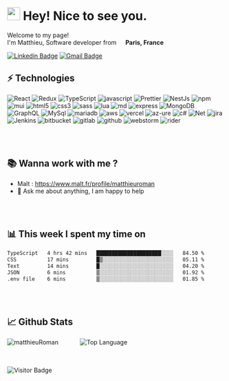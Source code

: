 <h1><img src="https://emojis.slackmojis.com/emojis/images/1531849430/4246/blob-sunglasses.gif?1531849430" width="30"/> Hey! Nice to see you.</h1>


<p>Welcome to my page! </br> I'm Matthieu, Software developer from <img src="https://cdn-icons-png.flaticon.com/512/197/197560.png" width="13"/> <b>Paris, France</b></p>

[![Linkedin Badge](https://img.shields.io/badge/-MatthieuRoman-blue?style=flat-square&logo=Linkedin&logoColor=white&style=flat&link=https://www.linkedin.com/in/matthieu-roman/)](https://www.linkedin.com/in/matthieu-roman/)
[![Gmail Badge](https://img.shields.io/badge/-matthieu.roman2002@gmail.com-c14438?style=flat-square&logo=Gmail&logoColor=white&style=flat&link=mailto:matthieu.roman2002@gmail.com)](mailto:matthieu.roman2002@gmail.com)


## ⚡ Technologies
<p>
  <img alt="React" src="https://img.shields.io/badge/React-20232A?style=for-the-badge&logo=react&logoColor=61DAFB&style=flat" />
  <img alt="Redux" src="https://img.shields.io/badge/Redux-593D88?style=for-the-badge&logo=redux&logoColor=white&style=flat" />
  <img alt="TypeScript" src="https://img.shields.io/badge/-TypeScript-007ACC?style=flat-square&logo=typescript&logoColor=white&style=flat" />
  <img alt="javascript" src="https://img.shields.io/badge/JavaScript-323330?style=for-the-badge&logo=javascript&logoColor=F7DF1E&style=flat" />
  <img alt="Prettier" src="https://img.shields.io/badge/-Prettier-F7B93E?style=flat-square&logo=prettier&logoColor=white&style=flat" />
  <img alt="NestJs" src="https://img.shields.io/badge/-NestJs-ea2845?style=flat-square&logo=nestjs&logoColor=white&style=flat" />
  <img alt="npm" src="https://img.shields.io/badge/-NPM-CB3837?style=flat-square&logo=npm&logoColor=white&style=flat" />
  <img alt="mui" src="https://img.shields.io/badge/Material--UI-0081CB?style=for-the-badge&logo=material-ui&logoColor=white&style=flat" />
  <img alt="html5" src="https://img.shields.io/badge/HTML5-E34F26?style=for-the-badge&logo=html5&logoColor=white&style=flat" />
  <img alt="css3" src="https://img.shields.io/badge/CSS3-1572B6?style=for-the-badge&logo=css3&logoColor=white&style=flat" />
  <img alt="sass" src="https://img.shields.io/badge/Sass-CC6699?style=for-the-badge&logo=sass&logoColor=white&style=flat" />
  <img alt="lua" src="https://img.shields.io/badge/Lua-2C2D72?style=for-the-badge&logo=lua&logoColor=white&style=flat" />
  <img alt="md" src="https://img.shields.io/badge/Markdown-000000?style=for-the-badge&logo=markdown&logoColor=white&style=flat" />
  <img alt="express" src="https://img.shields.io/badge/Express.js-404D59?style=for-the-badge&style=flat" />
  <img alt="MongoDB" src="https://img.shields.io/badge/-MongoDB-13aa52?style=flat-square&logo=mongodb&logoColor=white&style=flat" />    
  <img alt="GraphQL" src="https://img.shields.io/badge/-GraphQL-E10098?style=flat-square&logo=graphql&logoColor=white&style=flat" />
  <img alt="MySql" src="https://img.shields.io/badge/MySQL-00000F?style=for-the-badge&logo=mysql&logoColor=white&style=flat" /> 
  <img alt="mariadb" src="https://img.shields.io/badge/MariaDB-003545?style=for-the-badge&logo=mariadb&logoColor=white&style=flat" /> 
  <img alt="aws" src="https://img.shields.io/badge/Amazon_AWS-232F3E?style=for-the-badge&logo=amazon-aws&logoColor=white&style=flat" /> 
  <img alt="vercel" src="https://img.shields.io/badge/Vercel-000000?style=for-the-badge&logo=vercel&logoColor=white&style=flat" /> 
  <img alt="az-ure" src="https://img.shields.io/badge/Azure_DevOps-0078D7?style=for-the-badge&logo=azure-devops&logoColor=white&style=flat" /> 
  <img alt="c#" src="https://img.shields.io/badge/C%23-239120?style=for-the-badge&logo=c-sharp&logoColor=white&style=flat" />
  <img alt="Net" src="https://img.shields.io/badge/.NET-5C2D91?style=for-the-badge&logo=.net&logoColor=white&style=flat" />
  <img alt="jira" src="https://img.shields.io/badge/Jira-0052CC?style=for-the-badge&logo=Jira&logoColor=white&style=flat" />
  <img alt="Jenkins" src="https://img.shields.io/badge/Jenkins-D24939?style=for-the-badge&logo=Jenkins&logoColor=white&style=flat" />
  <img alt="bitbucket" src="https://img.shields.io/badge/Bitbucket-0747a6?style=for-the-badge&logo=bitbucket&logoColor=white&style=flat" />
  <img alt="gitlab" src="https://img.shields.io/badge/GitLab-330F63?style=for-the-badge&logo=gitlab&logoColor=white&style=flat" />
  <img alt="github" src="https://img.shields.io/badge/GitHub-100000?style=for-the-badge&logo=github&logoColor=white&style=flat" />
  <img alt="webstorm" src="https://img.shields.io/badge/WebStorm-000000?style=for-the-badge&logo=WebStorm&logoColor=white&style=flat" />
  <img alt="rider" src="https://img.shields.io/badge/Rider-000000?style=for-the-badge&logo=Rider&logoColor=white&style=flat" />

</p>

<br/>
<br/>


## 📚 Wanna work with me ? 

- Malt : https://www.malt.fr/profile/matthieuroman
- 💬 Ask me about anything, I am happy to help

<br/>
<br/>



## 📊 This week I spent my time on
<!--START_SECTION:waka-->

```txt
TypeScript   4 hrs 42 mins   █████████████████████░░░░   84.50 %
CSS          17 mins         █▒░░░░░░░░░░░░░░░░░░░░░░░   05.11 %
Text         14 mins         █░░░░░░░░░░░░░░░░░░░░░░░░   04.20 %
JSON         6 mins          ▒░░░░░░░░░░░░░░░░░░░░░░░░   01.92 %
.env file    6 mins          ▒░░░░░░░░░░░░░░░░░░░░░░░░   01.85 %
```

<!--END_SECTION:waka-->

<br/>
<br/>

## 📈 Github Stats
<div style="display: flex;">
<img src="https://github-readme-stats.vercel.app/api?username=McFly4&show_icons=true&theme=dracula" alt="matthieuRoman" />
<img style="margin-left: 50px" alt="Top Language" src="https://github-readme-stats.vercel.app/api/top-langs/?username=McFly4&hide=html,&hide_border=true&title_color=C20094&text_color=FFF&bg_color=0D1117&layout=donut">
</div>

<br/>
<br/>


![Visitor Badge](https://visitor-badge.laobi.icu/badge?page_id=McFly.McFly4)